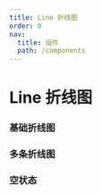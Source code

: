 ```yaml
---
title: Line 折线图
order: 0
nav:
  title: 组件
  path: /components
---
```


# Line 折线图

### 基础折线图

<code src="./demos/basic.tsx"></code>

### 多条折线图

<code src="./demos/multiple.tsx"></code>

### 空状态

<code src="./demos/empty.tsx"></code>
